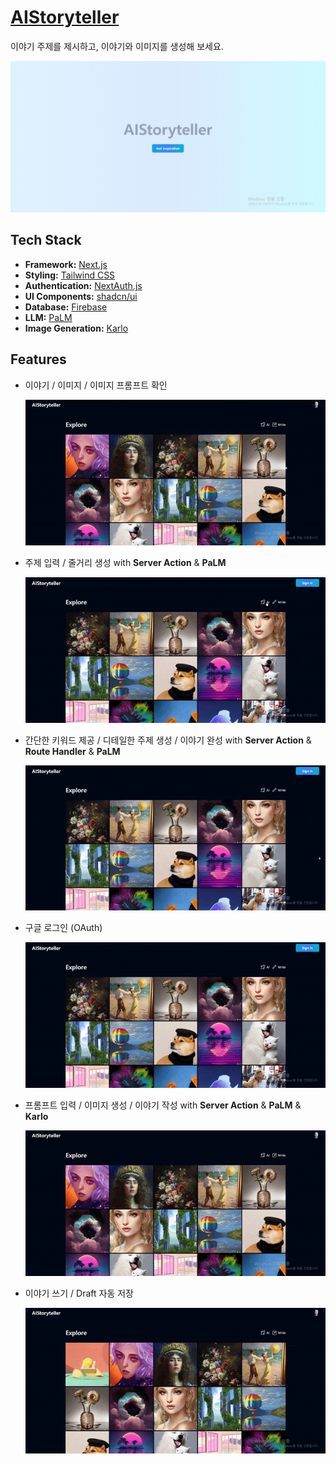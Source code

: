 # [AIStoryteller](https://aistoryteller-nh.vercel.app/)

이야기 주제를 제시하고, 이야기와 이미지를 생성해 보세요.

![landing-page](/public/landing-page.png)

## Tech Stack

- **Framework:** [Next.js](https://nextjs.org)
- **Styling:** [Tailwind CSS](https://tailwindcss.com)
- **Authentication:** [NextAuth.js](https://next-auth.js.org/)
- **UI Components:** [shadcn/ui](https://ui.shadcn.com)
- **Database:** [Firebase](https://firebase.google.com/?hl=ko)
- **LLM:** [PaLM](https://developers.generativeai.google/guide/palm_api_overview)
- **Image Generation:** [Karlo](https://developers.kakao.com/product/karlo)

## Features

- 이야기 / 이미지 / 이미지 프롬프트 확인

  ![1](/public/1.gif)

- 주제 입력 / 줄거리 생성 with **Server Action** & **PaLM**

  ![2](/public/2.gif)

- 간단한 키워드 제공 / 디테일한 주제 생성 / 이야기 완성 with **Server Action** & **Route Handler** & **PaLM**

  ![3](/public/3.gif)

- 구글 로그인 (OAuth)

  ![4](/public/4.gif)

- 프롬프트 입력 / 이미지 생성 / 이야기 작성 with **Server Action** & **PaLM** & **Karlo**

  ![5](/public/5.gif)

- 이야기 쓰기 / Draft 자동 저장

  ![6](/public/6.gif)

